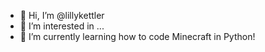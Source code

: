 - 👋 Hi, I’m @lillykettler
- 👀 I’m interested in ...
- 🌱 I’m currently learning how to code Minecraft in Python!



<!---
lillykettler/lillykettler is a ✨ special ✨ repository because its `README.md` (this file) appears on your GitHub profile.
You can click the Preview link to take a look at your changes.
--->
